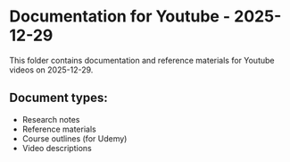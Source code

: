 # Documentation for Youtube - 2025-12-29

This folder contains documentation and reference materials for Youtube videos on 2025-12-29.

## Document types:
- Research notes
- Reference materials
- Course outlines (for Udemy)
- Video descriptions
